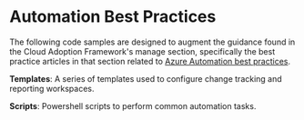 # Automation Best Practices

The following code samples are designed to augment the guidance found in the Cloud Adoption Framework's manage section, specifically the best practice articles in that section related to [Azure Automation best practices](https://learn.microsoft.com/azure/cloud-adoption-framework/manage/azure-server-management/).

**Templates**: A series of templates used to configure change tracking and reporting workspaces.

**Scripts**: Powershell scripts to perform common automation tasks.
